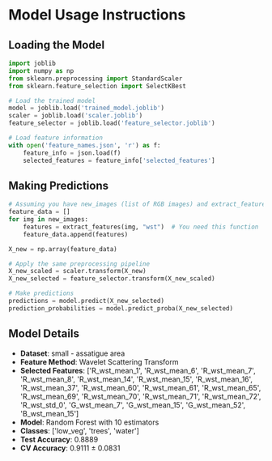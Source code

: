 # Model Usage Instructions

## Loading the Model
```python
import joblib
import numpy as np
from sklearn.preprocessing import StandardScaler
from sklearn.feature_selection import SelectKBest

# Load the trained model
model = joblib.load('trained_model.joblib')
scaler = joblib.load('scaler.joblib')
feature_selector = joblib.load('feature_selector.joblib')

# Load feature information
with open('feature_names.json', 'r') as f:
    feature_info = json.load(f)
    selected_features = feature_info['selected_features']
```

## Making Predictions
```python
# Assuming you have new_images (list of RGB images) and extract_features function
feature_data = []
for img in new_images:
    features = extract_features(img, "wst")  # You need this function
    feature_data.append(features)

X_new = np.array(feature_data)

# Apply the same preprocessing pipeline
X_new_scaled = scaler.transform(X_new)
X_new_selected = feature_selector.transform(X_new_scaled)

# Make predictions
predictions = model.predict(X_new_selected)
prediction_probabilities = model.predict_proba(X_new_selected)
```

## Model Details
- **Dataset**: small - assatigue area
- **Feature Method**: Wavelet Scattering Transform
- **Selected Features**: ['R_wst_mean_1', 'R_wst_mean_6', 'R_wst_mean_7', 'R_wst_mean_8', 'R_wst_mean_14', 'R_wst_mean_15', 'R_wst_mean_16', 'R_wst_mean_37', 'R_wst_mean_60', 'R_wst_mean_61', 'R_wst_mean_65', 'R_wst_mean_69', 'R_wst_mean_70', 'R_wst_mean_71', 'R_wst_mean_72', 'R_wst_std_0', 'G_wst_mean_7', 'G_wst_mean_15', 'G_wst_mean_52', 'B_wst_mean_15']
- **Model**: Random Forest with 10 estimators
- **Classes**: ['low_veg', 'trees', 'water']
- **Test Accuracy**: 0.8889
- **CV Accuracy**: 0.9111 ± 0.0831
